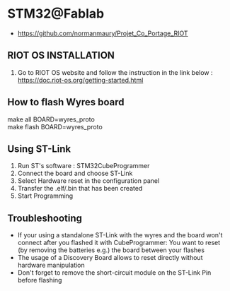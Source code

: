 # STM32@Fablab

* <https://github.com/normanmaury/Projet_Co_Portage_RIOT>

## RIOT OS INSTALLATION
1. Go to RIOT OS website and follow the instruction in the link below :
https://doc.riot-os.org/getting-started.html

## How to flash Wyres board
make all BOARD=wyres_proto  
make flash BOARD=wyres_proto

## Using ST-Link
1. Run ST's software : STM32CubeProgrammer
2. Connect the board and choose ST-Link
3. Select Hardware reset in the configuration panel 
4. Transfer the .elf/.bin that has been created
5. Start Programming

## Troubleshooting
- If your using a standalone ST-Link with the wyres and the 
  board won't connect after you flashed it with CubeProgrammer:
  You want to reset (by removing the batteries e.g.) the board between your flashes
- The usage of a Discovery Board allows to reset directly without hardware manipulation
- Don't forget to remove the short-circuit module on the ST-Link Pin before flashing
